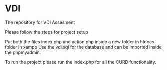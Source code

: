 # VDI
The repository for VDI Assesment

Please follow the steps for project setup 

Put both the files index.php and action.php inside a new folder in htdocs folder in xampp 
Use the vdi.sql for the database and can be imported inside the phpmyadmin.

To run the project please run the index.php for all the CURD functionality.
